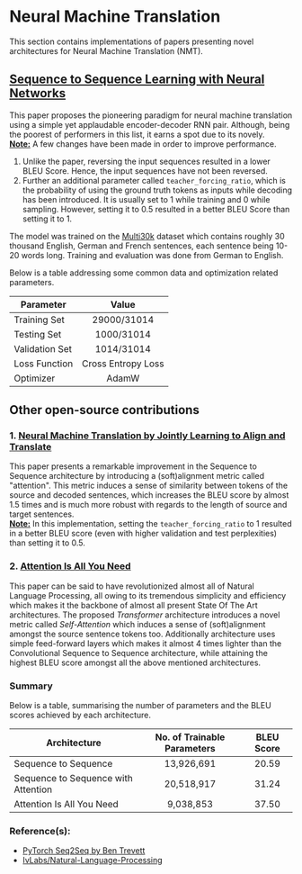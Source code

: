 # Neural Machine Translation

This section contains implementations of papers presenting novel architectures for Neural Machine Translation (NMT).

## [Sequence to Sequence Learning with Neural Networks](https://github.com/ThanmayJ/neural-machine-translation/blob/main/seq2seq-pytorch.ipynb)
This paper proposes the pioneering paradigm for neural machine translation using a simple yet applaudable encoder-decoder RNN pair. Although, being the poorest of performers in this list, it earns a spot due to its novely.\
**<ins>Note:</ins>** A few changes have been made in order to improve performance.
1. Unlike the paper, reversing the input sequences resulted in a lower BLEU Score. Hence, the input sequences have not been reversed.
2. Further an additional parameter called ```teacher_forcing_ratio```, which is the probability of using the ground truth tokens as inputs while decoding has been introduced. It is usually set to 1 while training and 0 while sampling. However, setting it to 0.5 resulted in a better BLEU Score than setting it to 1.

The model was trained on the [Multi30k](https://arxiv.org/abs/1605.00459) dataset which contains roughly 30 thousand English, German and French sentences, each sentence being 10-20 words long. Training and evaluation was done from German to English.

Below is a table addressing some common data and optimization related parameters.

| Parameter      |       Value        |
| -------------- |:------------------:|
| Training Set   |    29000/31014     |
| Testing Set    |     1000/31014     |
| Validation Set |     1014/31014     |
| Loss Function  | Cross Entropy Loss |
| Optimizer      |       AdamW        |

## Other open-source contributions

### 1. [Neural Machine Translation by Jointly Learning to Align and Translate](https://github.com/IvLabs/Natural-Language-Processing/blob/master/neural_machine_translation/notebooks/Seq2Seq_with_Attention.ipynb)
This paper presents a remarkable improvement in the Sequence to Sequence architecture by introducing a (soft)alignment metric called "attention". This metric induces a sense of similarity between tokens of the source and decoded sentences, which increases the BLEU score by almost 1.5 times and is much more robust with regards to the length of source and target sentences.\
**<ins>Note:</ins>** In this implementation, setting the ```teacher_forcing_ratio``` to 1 resulted in a better BLEU score (even with higher validation and test perplexities) than setting it to 0.5.

### 2. [Attention Is All You Need](https://github.com/IvLabs/Natural-Language-Processing/blob/master/neural_machine_translation/notebooks/Attention_Is_All_You_Need.ipynb)
This paper can be said to have revolutionized almost all of Natural Language Processing, all owing to its tremendous simplicity and efficiency which makes it the backbone of almost all present State Of The Art architectures. The proposed *Transformer* architecture introduces a novel metric called *Self-Attention* which induces a sense of (soft)alignment amongst the source sentence tokens too. Additionally architecture uses simple feed-forward layers which makes it almost 4 times lighter than the Convolutional Sequence to Sequence architecture, while attaining the highest BLEU score amongst all the above mentioned architectures.


### Summary
Below is a table, summarising the number of parameters and the BLEU scores achieved by each architecture.

| Architecture                        | No. of Trainable Parameters | BLEU Score |
| ----------------------------------- |:---------------------------:|:----------:|
| Sequence to Sequence                |         13,926,691          |   20.59    |
| Sequence to Sequence with Attention |         20,518,917          |   31.24    |
| Attention Is All You Need           |          9,038,853          |   37.50    |

### Reference(s):
* [PyTorch Seq2Seq by Ben Trevett](https://github.com/bentrevett/pytorch-seq2seq)
* [IvLabs/Natural-Language-Processing](https://github.com/IvLabs/Natural-Language-Processing/tree/master/neural_machine_translation)
